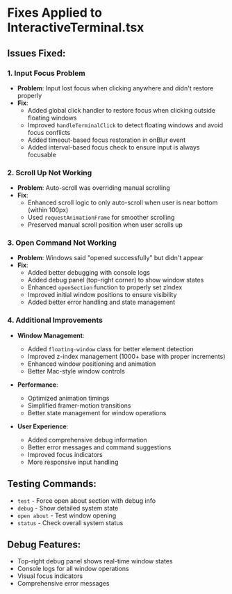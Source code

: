 # Fixes Applied to InteractiveTerminal.tsx

## Issues Fixed:

### 1. Input Focus Problem
- **Problem**: Input lost focus when clicking anywhere and didn't restore properly
- **Fix**: 
  - Added global click handler to restore focus when clicking outside floating windows
  - Improved `handleTerminalClick` to detect floating windows and avoid focus conflicts
  - Added timeout-based focus restoration in onBlur event
  - Added interval-based focus check to ensure input is always focusable

### 2. Scroll Up Not Working
- **Problem**: Auto-scroll was overriding manual scrolling
- **Fix**:
  - Enhanced scroll logic to only auto-scroll when user is near bottom (within 100px)
  - Used `requestAnimationFrame` for smoother scrolling
  - Preserved manual scroll position when user scrolls up

### 3. Open Command Not Working
- **Problem**: Windows said "opened successfully" but didn't appear
- **Fix**:
  - Added better debugging with console logs
  - Added debug panel (top-right corner) to show window states
  - Enhanced `openSection` function to properly set zIndex
  - Improved initial window positions to ensure visibility
  - Added better error handling and state management

### 4. Additional Improvements
- **Window Management**:
  - Added `floating-window` class for better element detection
  - Improved z-index management (1000+ base with proper increments)
  - Enhanced window positioning and animation
  - Better Mac-style window controls

- **Performance**:
  - Optimized animation timings
  - Simplified framer-motion transitions
  - Better state management for window operations

- **User Experience**:
  - Added comprehensive debug information
  - Better error messages and command suggestions
  - Improved focus indicators
  - More responsive input handling

## Testing Commands:
- `test` - Force open about section with debug info
- `debug` - Show detailed system state
- `open about` - Test window opening
- `status` - Check overall system status

## Debug Features:
- Top-right debug panel shows real-time window states
- Console logs for all window operations
- Visual focus indicators
- Comprehensive error messages
